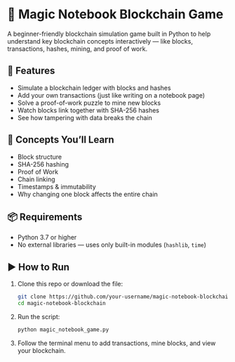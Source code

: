 # 🧠 Magic Notebook Blockchain Game

A beginner-friendly blockchain simulation game built in Python to help understand key blockchain concepts interactively — like blocks, transactions, hashes, mining, and proof of work.

## 🚀 Features

- Simulate a blockchain ledger with blocks and hashes
- Add your own transactions (just like writing on a notebook page)
- Solve a proof-of-work puzzle to mine new blocks
- Watch blocks link together with SHA-256 hashes
- See how tampering with data breaks the chain

## 🧠 Concepts You’ll Learn

- Block structure
- SHA-256 hashing
- Proof of Work
- Chain linking
- Timestamps & immutability
- Why changing one block affects the entire chain

## 📦 Requirements

- Python 3.7 or higher
- No external libraries — uses only built-in modules (`hashlib`, `time`)

## ▶️ How to Run

1. Clone this repo or download the file:
    ```bash
    git clone https://github.com/your-username/magic-notebook-blockchain.git
    cd magic-notebook-blockchain
    ```

2. Run the script:
    ```bash
    python magic_notebook_game.py
    ```

3. Follow the terminal menu to add transactions, mine blocks, and view your blockchain.


